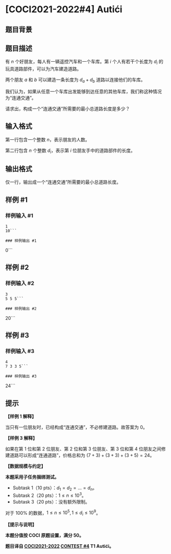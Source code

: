 # [COCI2021-2022#4] Autići

## 题目背景



## 题目描述

有 $n$ 个好朋友，每人有一辆遥控汽车和一个车库。第 $i$ 个人有若干个长度为 $d_i$ 的玩具道路部件，可以为汽车建造道路。

两个朋友 $a$ 和 $b$ 可以建造一条长度为 $d_a+d_b$ 道路以连接他们的车库。

我们认为，如果从任意一个车库出发能够到达任意的其他车库，我们称这种情况为“连通交通”。

请求出，构成一个“连通交通”所需要的最小总道路长度是多少？

## 输入格式

第一行包含一个整数 $n$，表示朋友的人数。

第二行包含 $n$ 个整数 $d_i$，表示第 $i$ 位朋友手中的道路部件的长度。

## 输出格式

仅一行，输出成一个“连通交通”所需要的最小总道路长度。

## 样例 #1

### 样例输入 #1
```
1
10```

### 样例输出 #1

```
0```

## 样例 #2

### 样例输入 #2
```
3
5 5 5```

### 样例输出 #2

```
20```

## 样例 #3

### 样例输入 #3
```
4
7 3 3 5```

### 样例输出 #3

```
24```

## 提示

**【样例 1 解释】**

当只有一位朋友时，已经构成“连通交通”，不必修建道路。故答案为 $0$。

**【样例 3 解释】**

如果在第 $1$ 位和第 $2$ 位朋友、第 $2$ 位和第 $3$ 位朋友、第 $3$ 位和第 $4$ 位朋友之间修建道路可以形成“连通道路”，价格总和为 $(7+3)+(3+3)+(3+5)=24$。


**【数据规模与约定】**

**本题采用子任务捆绑测试。**
- Subtask 1（10 pts）：$d_1 = d_2 = \dots = d_n$。
- Subtask 2（20 pts）：$1 ≤ n ≤ 10^3$。
- Subtask 3（20 pts）：没有额外限制。

对于 $100\%$ 的数据，$1\le n\le10^5,1\le d_i\le 10^9$。

**【提示与说明】**

**本题分值按 COCI 原题设置，满分 $50$。**

**题目译自 [COCI2021-2022](https://hsin.hr/coci/) [CONTEST #4](https://hsin.hr/coci/contest4_tasks.pdf) T1 Autići。**
